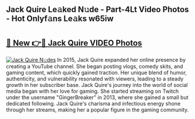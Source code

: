 ## Jack Quire Le𝚊ked N𝚞de - Part-4Lt Video Photos - Hot Onlyf𝚊ns Le𝚊ks w65iw

# <h2><a href="http://ab94374.deff.icu/?id=Jack+Quire">🔗 New 👉🔴 Jack Quire VIDEO Photos</a></h2>

[![Jack Quire N𝚞des](https://i.imgur.com/rIISA9y.gif)](http://ab94374.deff.icu/?id=Jack+Quire)
In 2015, Jack Quire expanded her online presence by creating a YouTube channel. She began posting vlogs, comedy skits, and gaming content, which quickly gained traction. Her unique blend of humor, authenticity, and vulnerability resonated with viewers, leading to a steady growth in her subscriber base. Jack Quire's journey into the world of social media began with her love for gaming. She started streaming on Twitch under the username "GingerBreaker" in 2013, where she gained a small but dedicated following. Jack Quire's charisma and infectious energy shone through her streams, making her a popular figure in the gaming community.
